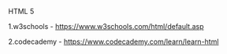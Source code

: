 HTML 5

1.w3schools - https://www.w3schools.com/html/default.asp

2.codecademy - https://www.codecademy.com/learn/learn-html

